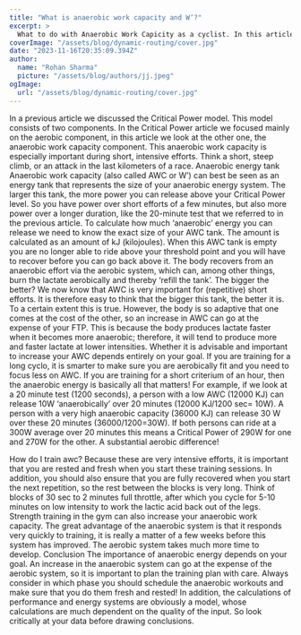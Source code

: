 ```yaml
---
title: "What is anaerobic work capacity and W’?"
excerpt: >
  What to do with Anaerobic Work Capicity as a cyclist. In this article we explain the importance and how to train it!
coverImage: "/assets/blog/dynamic-routing/cover.jpg"
date: "2023-11-16T20:35:09.394Z"
author:
  name: "Rohan Sharma"
  picture: "/assets/blog/authors/jj.jpeg"
ogImage:
  url: "/assets/blog/dynamic-routing/cover.jpg"
---
```


In a previous article we discussed the Critical Power model. This model consists of two components. In the Critical Power article we focused mainly on the aerobic component, in this article we look at the other one, the anaerobic work capacity component. This anaerobic work capacity is especially important during short, intensive efforts. Think a short, steep climb, or an attack in the last kilometers of a race.
Anaerobic energy tank
Anaerobic work capacity (also called AWC or W’) can best be seen as an energy tank that represents the size of your anaerobic energy system. The larger this tank, the more power you can release above your Critical Power level. So you have power over short efforts of a few minutes, but also more power over a longer duration, like the 20-minute test that we referred to in the previous article. To calculate how much ‘anaerobic’ energy you can release we need to know the exact size of your AWC tank. The amount is calculated as an amount of kJ (kilojoules). When this AWC tank is empty you are no longer able to ride above your threshold point and you will have to recover before you can go back above it. The body recovers from an anaerobic effort via the aerobic system, which can, among other things, burn the lactate aerobically and thereby ‘refill the tank’.
The bigger the better?
We now know that AWC is very important for (repetitive) short efforts. It is therefore easy to think that the bigger this tank, the better it is. To a certain extent this is true. However, the body is so adaptive that one comes at the cost of the other, so an increase in AWC can go at the expense of your FTP. This is because the body produces lactate faster when it becomes more anaerobic; therefore, it will tend to produce more and faster lactate at lower intensities.
Whether it is advisable and important to increase your AWC depends entirely on your goal. If you are training for a long cyclo, it is smarter to make sure you are aerobically fit and you need to focus less on AWC. If you are training for a short criterium of an hour, then the anaerobic energy is basically all that matters!
For example, if we look at a 20 minute test (1200 seconds), a person with a low AWC (12000 KJ) can release 10W ‘anaerobically’ over 20 minutes (12000 KJ/1200 sec= 10W). A person with a very high anaerobic capacity (36000 KJ) can release 30 W over these 20 minutes (36000/1200=30W). If both persons can ride at a 300W average over 20 minutes this means a Critical Power of 290W for one and 270W for the other. A substantial aerobic difference!

How do I train awc?
Because these are very intensive efforts, it is important that you are rested and fresh when you start these training sessions. In addition, you should also ensure that you are fully recovered when you start the next repetition, so the rest between the blocks is very long. Think of blocks of 30 sec to 2 minutes full throttle, after which you cycle for 5-10 minutes on low intensity to work the lactic acid back out of the legs. Strength training in the gym can also increase your anaerobic work capacity.
The great advantage of the anaerobic system is that it responds very quickly to training, it is really a matter of a few weeks before this system has improved. The aerobic system takes much more time to develop.
Conclusion
The importance of anaerobic energy depends on your goal. An increase in the anaerobic system can go at the expense of the aerobic system, so it is important to plan the training plan with care. Always consider in which phase you should schedule the anaerobic workouts and make sure that you do them fresh and rested! In addition, the calculations of performance and energy systems are obviously a model, whose calculations are much dependent on the quality of the input. So look critically at your data before drawing conclusions.